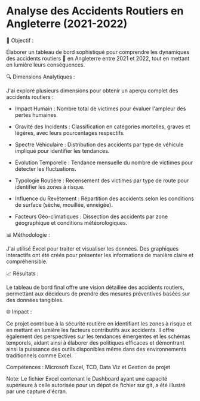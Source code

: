 # Analyse des Accidents Routiers en Angleterre (2021-2022)
 
🎯 Objectif : 

Élaborer un tableau de bord sophistiqué pour comprendre les dynamiques des accidents routiers 🚗 en Angleterre entre 2021 et 2022, tout en mettant en lumière leurs conséquences.

🔍 Dimensions Analytiques : 

J'ai exploré plusieurs dimensions pour obtenir un aperçu complet des accidents routiers :

- Impact Humain : Nombre total de victimes pour évaluer l'ampleur des pertes humaines.

- Gravité des Incidents : Classification en catégories mortelles, graves et légères, avec leurs pourcentages respectifs.

- Spectre Véhiculaire : Distribution des accidents par type de véhicule impliqué pour identifier les tendances.

- Évolution Temporelle : Tendance mensuelle du nombre de victimes pour détecter les fluctuations.

- Typologie Routière : Recensement des victimes par type de route pour identifier les zones à risque.

- Influence du Revêtement : Répartition des accidents selon les conditions de surface (sèche, mouillée, enneigée).

- Facteurs Géo-climatiques : Dissection des accidents par zone géographique et conditions météorologiques.

📊 Méthodologie : 

J'ai utilisé Excel pour traiter et visualiser les données. Des graphiques interactifs ont été créés pour présenter les informations de manière claire et compréhensible.

📈 Résultats : 

Le tableau de bord final offre une vision détaillée des accidents routiers, permettant aux décideurs de prendre des mesures préventives basées sur des données tangibles.

🌐 Impact : 

Ce projet contribue à la sécurité routière en identifiant les zones à risque et en mettant en lumière les facteurs contributifs aux accidents. Il offre également des perspectives sur les tendances émergentes et les schémas temporels, aidant ainsi à élaborer des politiques efficaces et démontrant ainsi la puissance des outils disponibles même dans des environnements traditionnels comme Excel.

Compétences : Microsoft Excel, TCD, Data Viz et Gestion de projet

Note: Le fichier Excel contenant le Dashboard ayant une capacité supérieure à celle autorisée pour un dépot de fichier sur git, a été illustré par une capture d'écran.
